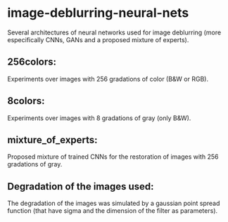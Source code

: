 # image-deblurring-neural-nets
Several architectures of neural networks used for image deblurring (more especifically CNNs, GANs and a proposed mixture of experts).

## 256colors: 
Experiments over images with 256 gradations of color (B&W or RGB).

## 8colors: 
Experiments over images with 8 gradations of gray (only B&W).

## mixture_of_experts:
Proposed mixture of trained CNNs for the restoration of images with 256 gradations of gray.

## Degradation of the images used:
The degradation of the images was simulated by a gaussian point spread function (that have sigma and the dimension of the filter as parameters).
